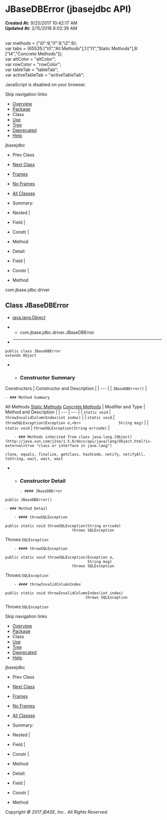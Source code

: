 # JBaseDBError (jbasejdbc   API)

**Created At:** 9/25/2017 10:42:17 AM  
**Updated At:** 2/15/2018 8:02:39 AM  

<!--<br>    try {<br>        if (location.href.indexOf('is-external=true') == -1) {<br>            parent.document.title="JBaseDBError (jbasejdbc   API)";<br>        }<br>    }<br>    catch(err) {<br>    }<br>//--><br>var methods = {"i0":9,"i1":9,"i2":9};<br>var tabs = {65535:["t0","All Methods"],1:["t1","Static Methods"],8:["t4","Concrete Methods"]};<br>var altColor = "altColor";<br>var rowColor = "rowColor";<br>var tableTab = "tableTab";<br>var activeTableTab = "activeTableTab";
JavaScript is disabled on your browser.

Skip navigation links

- [Overview](../../../../overview-summary.html)
- [Package](/39230-driver/com_jbase_jdbc_driver_package-summary)
- Class
- [Use](/39231-class-use/com_jbase_jdbc_driver_class-use_JBaseDBError)
- [Tree](/39230-driver/com_jbase_jdbc_driver_package-tree)
- [Deprecated](../../../../deprecated-list.html)
- [Help](../../../../help-doc.html)


jbasejdbc <br>

- Prev Class
- [Next Class](/39230-driver/com_jbase_jdbc_driver_JBaseJDBCDriver "class in com.jbase.jdbc.driver")


- [Frames](../../../../index.html?com/jbase/jdbc/driver//39230-driver/com_jbase_jdbc_driver_JBaseDBError)
- [No Frames](/39230-driver/com_jbase_jdbc_driver_JBaseDBError)


- [All Classes](../../../../allclasses-noframe.html)


<!--<br>  allClassesLink = document.getElementById("allclasses\_navbar\_top");<br>  if(window==top) {<br>    allClassesLink.style.display = "block";<br>  }<br>  else {<br>    allClassesLink.style.display = "none";<br>  }<br>  //-->

- Summary:
- Nested |
- Field |
- Constr |
- Method


- Detail:
- Field |
- Constr |
- Method

com.jbase.jdbc.driver

## Class JBaseDBError

- [java.lang.Object](http://java.sun.com/j2se/1.5.0/docs/api/java/lang/Object.html?is-external=true "class or interface in java.lang")
- - com.jbase.jdbc.driver.JBaseDBError


- * * *


```
public class JBaseDBError
extends Object
```

- - ### Constructor Summary


Constructors | Constructor and Description |
| --- |
| `JBaseDBError()`  |


    - ### Method Summary


All Methods [Static Methods](javascript:show%281%29;) [Concrete Methods](javascript:show%288%29;) | Modifier and Type | Method and Description |
| --- | --- |
| `static void` | `throwInvalidColumnIndex(int index)`  |
| `static void` | `throwSQLException(Exception e,<br>                 String msg)`  |
| `static void` | `throwSQLException(String errcode)`  |


        - ### Methods inherited from class java.lang.[Object](http://java.sun.com/j2se/1.5.0/docs/api/java/lang/Object.html?is-external=true "class or interface in java.lang")
`clone, equals, finalize, getClass, hashCode, notify, notifyAll, toString, wait, wait, wait`

- - ### Constructor Detail

        - #### JBaseDBError

```
public JBaseDBError()
```


    - ### Method Detail

        - #### throwSQLException

```
public static void throwSQLException(String errcode)
                              throws SQLException
```
Throws:`SQLException`


        - #### throwSQLException

```
public static void throwSQLException(Exception e,
                                     String msg)
                              throws SQLException
```
Throws:`SQLException`


        - #### throwInvalidColumnIndex

```
public static void throwInvalidColumnIndex(int index)
                                    throws SQLException
```
Throws:`SQLException`

Skip navigation links

- [Overview](../../../../overview-summary.html)
- [Package](/39230-driver/com_jbase_jdbc_driver_package-summary)
- Class
- [Use](/39231-class-use/com_jbase_jdbc_driver_class-use_JBaseDBError)
- [Tree](/39230-driver/com_jbase_jdbc_driver_package-tree)
- [Deprecated](../../../../deprecated-list.html)
- [Help](../../../../help-doc.html)


jbasejdbc <br>

- Prev Class
- [Next Class](/39230-driver/com_jbase_jdbc_driver_JBaseJDBCDriver "class in com.jbase.jdbc.driver")


- [Frames](../../../../index.html?com/jbase/jdbc/driver//39230-driver/com_jbase_jdbc_driver_JBaseDBError)
- [No Frames](/39230-driver/com_jbase_jdbc_driver_JBaseDBError)


- [All Classes](../../../../allclasses-noframe.html)


<!--<br>  allClassesLink = document.getElementById("allclasses\_navbar\_bottom");<br>  if(window==top) {<br>    allClassesLink.style.display = "block";<br>  }<br>  else {<br>    allClassesLink.style.display = "none";<br>  }<br>  //-->

- Summary:
- Nested |
- Field |
- Constr |
- Method


- Detail:
- Field |
- Constr |
- Method

*Copyright © 2017 jBASE, Inc.. All Rights Reserved.*
